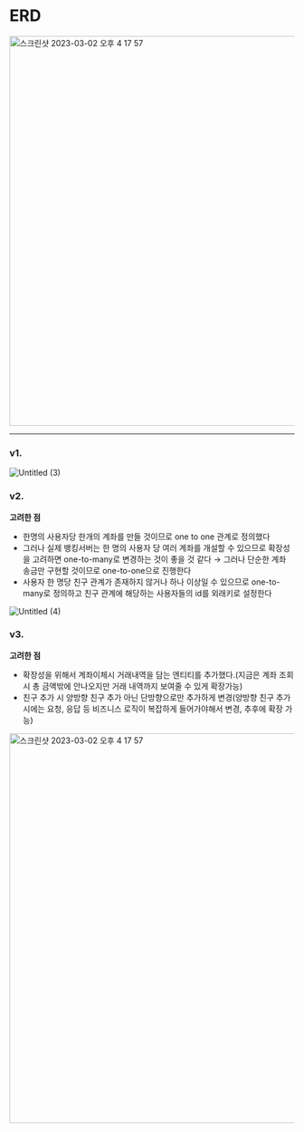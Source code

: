 # ERD
<img width="688" alt="스크린샷 2023-03-02 오후 4 17 57" src="https://user-images.githubusercontent.com/62919440/222357977-e209b55a-d8ec-48f4-a76a-6009cffc7215.png">


---

### v1.
![Untitled (3)](https://user-images.githubusercontent.com/62919440/222357323-201eb73f-082d-430e-a02c-c46c9be89ae5.png)

### v2.

**고려한 점**
- 한명의 사용자당 한개의 계좌를 만들 것이므로 one to one 관계로 정의했다
- 그러나 실제 뱅킹서버는 한 명의 사용자 당 여러 계좌를 개설할 수 있으므로 확장성을 고려하면 one-to-many로 변경하는 것이 좋을 것 같다 → 그러나 단순한 계좌 송금만 구현할 것이므로 one-to-one으로 진행한다
- 사용자 한 명당 친구 관계가 존재하지 않거나 하나 이상일 수 있으므로 one-to-many로 정의하고 친구 관계에 해당하는 사용자들의 id를 외래키로 설정한다

![Untitled (4)](https://user-images.githubusercontent.com/62919440/222357385-7126dc86-ca00-4632-aaf0-0e4bcdd6fa60.png)

### v3.

**고려한 점**
- 확장성을 위해서 계좌이체시 거래내역을 담는 엔티티를 추가했다.(지금은 계좌 조회시 총 금액밖에 안나오지만 거래 내역까지 보여줄 수 있게 확장가능)
- 친구 추가 시 양방향 친구 추가 아닌 단방향으로만 추가하게 변경(양방향 친구 추가 시에는 요청, 응답 등 비즈니스 로직이 복잡하게 들어가야해서 변경, 추후에 확장 가능)

<img width="688" alt="스크린샷 2023-03-02 오후 4 17 57" src="https://user-images.githubusercontent.com/62919440/222357991-3ed4437f-dd1a-482f-bd83-c1c6fc5576da.png">
